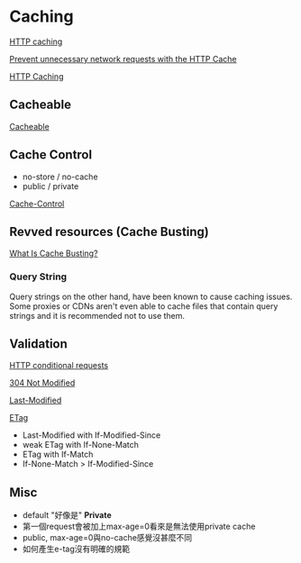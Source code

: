 # Caching

[HTTP caching](https://developer.mozilla.org/en-US/docs/Web/HTTP/Caching)

[Prevent unnecessary network requests with the HTTP Cache](https://web.dev/http-cache/)

[HTTP Caching](https://developers.google.com/web/fundamentals/performance/get-started/httpcaching-6)

## Cacheable

[Cacheable](https://developer.mozilla.org/en-US/docs/Glossary/cacheable)

## Cache Control

- no-store / no-cache
- public / private

[Cache-Control](https://developer.mozilla.org/en-US/docs/Web/HTTP/Headers/Cache-Control)

## Revved resources (Cache Busting)

[What Is Cache Busting?](https://www.keycdn.com/support/what-is-cache-busting)

### Query String

Query strings on the other hand, have been known to cause caching issues. Some proxies or CDNs aren't even able to cache files that contain query strings and it is recommended not to use them.

## Validation

[HTTP conditional requests](https://developer.mozilla.org/en-US/docs/Web/HTTP/Conditional_requests)

[304 Not Modified](https://developer.mozilla.org/en-US/docs/Web/HTTP/Status/304)

[Last-Modified](https://developer.mozilla.org/en-US/docs/Web/HTTP/Headers/Last-Modified)

[ETag](https://developer.mozilla.org/en-US/docs/Web/HTTP/Headers/ETag)

- Last-Modified with If-Modified-Since
- weak ETag with If-None-Match
- ETag with If-Match
- If-None-Match > If-Modified-Since

## Misc

- default "好像是" **Private**
- 第一個request會被加上max-age=0看來是無法使用private cache
- public, max-age=0與no-cache感覺沒甚麼不同
- 如何產生e-tag沒有明確的規範
